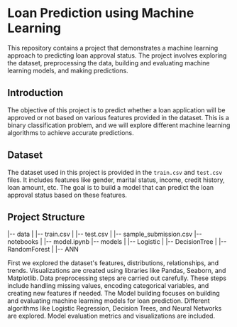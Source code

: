 # Loan Prediction using Machine Learning
This repository contains a project that demonstrates a machine learning approach to predicting loan approval status. The project involves exploring the dataset, preprocessing the data, building and evaluating machine learning models, and making predictions.

## Introduction
The objective of this project is to predict whether a loan application will be approved or not based on various features provided in the dataset. This is a binary classification problem, and we will explore different machine learning algorithms to achieve accurate predictions.

## Dataset
The dataset used in this project is provided in the `train.csv` and `test.csv` files. It includes features like gender, marital status, income, credit history, loan amount, etc. The goal is to build a model that can predict the loan approval status based on these features.

## Project Structure


|-- data
|   |-- train.csv
|   |-- test.csv
|   |-- sample_submission.csv
|-- notebooks
|   |-- model.ipynb
|-- models
|   |-- Logistic
|   |-- DecisionTree
|   |-- RandomForest
|   |-- ANN

First we explored the dataset's features, distributions, relationships, and trends. Visualizations are created using libraries like Pandas, Seaborn, and Matplotlib. Data preprocessing steps are carried out carefully. These steps include handling missing values, encoding categorical variables, and creating new features if needed.
The Model building focuses on building and evaluating machine learning models for loan prediction. Different algorithms like Logistic Regression, Decision Trees, and Neural Networks are explored. Model evaluation metrics and visualizations are included.

